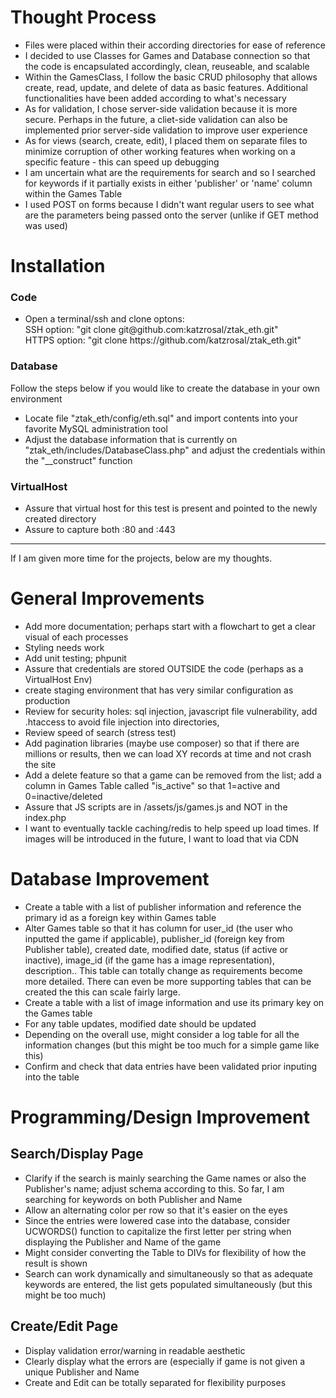 <h1>
Thought Process
</h1>
<ul>
<li>Files were placed within their according directories for ease of reference</li>
<li>I decided to use Classes for Games and Database connection so that the code is encapsulated accordingly, clean, reuseable, and scalable </li>
<li>Within the GamesClass, I follow the basic CRUD philosophy that allows create, read, update, and delete of data as basic features. Additional functionalities have been added according to what's necessary</li>
<li>As for validation, I chose server-side validation because it is more secure. Perhaps in the future, a cliet-side validation can also be implemented prior server-side validation to improve user experience</li>
<li>As for views (search, create, edit), I placed them on separate files to minimize corruption of other working features when working on a specific feature - this can speed up debugging</li>
<li>I am uncertain what are the requirements for search and so I searched for keywords if it partially exists in either 'publisher' or 'name' column within the Games Table</li>
<li>I used POST on forms because I didn't want regular users to see what are the parameters being passed onto the server (unlike if GET method was used)</li>
</ul>

<h1>
Installation
</h1>
<h3>Code</h3>
<ul>
<li>Open a terminal/ssh and clone optons:
<br/> SSH option: "git clone git@github.com:katzrosal/ztak_eth.git"
<br/> HTTPS option: "git clone https://github.com/katzrosal/ztak_eth.git"
</li>
</ul>
<h3>Database</h3>
Follow the steps below if you would like to create the database in your own environment
<ul>
<li>
Locate file "ztak_eth/config/eth.sql" and import contents into your favorite MySQL administration tool 
</li>
<li>
Adjust the database information that is currently on "ztak_eth/includes/DatabaseClass.php" and adjust the credentials within the "__construct" function
</li>
</ul>

<h3>VirtualHost</h3>
<ul>
<li>Assure that virtual host for this test is present and pointed to the newly created directory</li>
<li>Assure to capture both :80 and :443</li>
</ul>
<hr/>

If I am given more time for the projects, below are my thoughts.

<h1>
General Improvements
</h1>

<ul>
<li>Add more documentation; perhaps start with a flowchart to get a clear visual of each processes</li>
<li>Styling needs work</li>
<li>Add unit testing; phpunit</li>
<li>Assure that credentials are stored OUTSIDE the code (perhaps as a VirtualHost Env)</li>
<li>create staging environment that has very similar configuration as production</li>
<li>Review for security holes: sql injection, javascript file vulnerability, add .htaccess to avoid file injection into directories, </li>
<li>Review speed of search (stress test)</li>
<li>Add pagination libraries (maybe use composer) so that if there are millions or results, then we can load XY records at time and not crash the site</li>
<li>Add a delete feature so that a game can be removed from the list; add a column in Games Table called "is_active" so that 1=active and 0=inactive/deleted</li>
<li>Assure that JS scripts are in /assets/js/games.js and NOT in the index.php</li>
<li>I want to eventually tackle caching/redis to help speed up load times. If images will be introduced in the future, I want to load that via CDN</li>
</ul>

<h1>
Database Improvement
</h1>

<ul>
<li>
Create a table with a list of publisher information and reference the primary id as a foreign key within Games table
</li>
<li>
Alter Games table so that it has column for user_id (the user who inputted the game if applicable), publisher_id (foreign key from Publisher table), created date, modified date, status (if active or inactive), image_id (if the game has a image representation), description.. This table can totally change as requirements become more detailed. There can even be more supporting tables that can be created the this can scale fairly large.  
</li>
<li>
Create a table with a list of image information and use its primary key on the Games table
</li>
<li>
For any table updates, modified date should be updated
</li>
<li>
Depending on the overall use, might consider a log table for all the information changes (but this might be too much for a simple game like this)
</li>
<li>
Confirm and check that data entries have been validated prior inputing into the table
</li>
</ul>

<h1>
Programming/Design Improvement
</h1>

<h2>Search/Display Page</h2>
<ul>
<li>Clarify if the search is mainly searching the Game names or also the Publisher's name; adjust schema according to this. So far, I am searching for keywords on both Publisher and Name</li>
<li>Allow an alternating color per row so that it's easier on the eyes</li>
<li>Since the entries were lowered case into the database, consider UCWORDS() function to capitalize the first letter per string when displaying the Publisher and Name of the game</li>
<li>Might consider converting the Table to DIVs for flexibility of how the result is shown</li>
<li>Search can work dynamically and simultaneously so that as adequate keywords are entered, the list gets populated simultaneously (but this might be too much)</li>
</ul>
<h2>Create/Edit Page</h2>
<ul>
<li>Display validation error/warning in readable aesthetic</li>
<li>Clearly display what the errors are (especially if game is not given a unique Publisher and Name</li>
<li>Create and Edit can be totally separated for flexibility purposes</li>
</ul>
